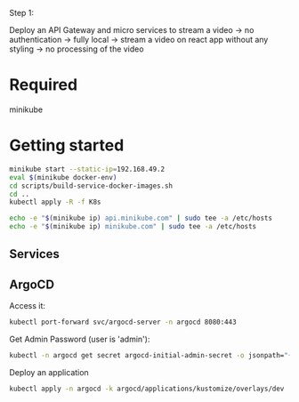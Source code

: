 Step 1:

Deploy an API Gateway and micro services to stream a video 
-> no authentication
-> fully local
-> stream a video on react app without any styling
-> no processing of the video

# Required

minikube

# Getting started

```bash
minikube start --static-ip=192.168.49.2
eval $(minikube docker-env)
cd scripts/build-service-docker-images.sh
cd ..
kubectl apply -R -f K8s

echo -e "$(minikube ip) api.minikube.com" | sudo tee -a /etc/hosts
echo -e "$(minikube ip) minikube.com" | sudo tee -a /etc/hosts
```

## Services

## ArgoCD

Access it:

```bash
kubectl port-forward svc/argocd-server -n argocd 8080:443
```

Get Admin Password (user is 'admin'):

```bash
kubectl -n argocd get secret argocd-initial-admin-secret -o jsonpath="{.data.password}" | base64 -d
```

Deploy an application

```bash
kubectl apply -n argocd -k argocd/applications/kustomize/overlays/dev
```
